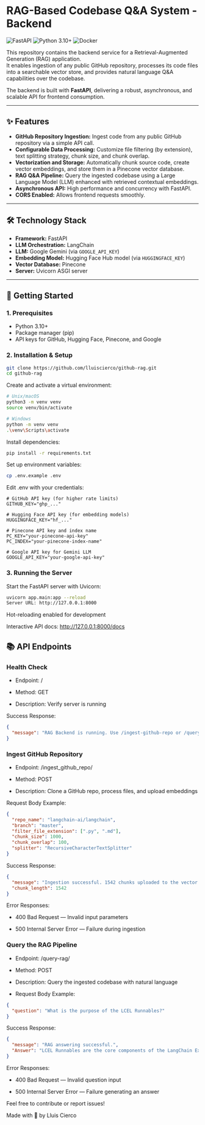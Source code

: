 # RAG-Based Codebase Q&A System - Backend

![FastAPI](https://img.shields.io/badge/FastAPI-009688?style=for-the-badge&logo=fastapi&logoColor=white)
![Python 3.10+](https://img.shields.io/badge/Python-3.10%2B-blue?style=for-the-badge&logo=python)
![Docker](https://img.shields.io/badge/Docker-2496ED?style=for-the-badge&logo=docker&logoColor=white)

This repository contains the backend service for a Retrieval-Augmented Generation (RAG) application.  
It enables ingestion of any public GitHub repository, processes its code files into a searchable vector store, and provides natural language Q&A capabilities over the codebase.

The backend is built with **FastAPI**, delivering a robust, asynchronous, and scalable API for frontend consumption.

---

## ✨ Features

- **GitHub Repository Ingestion:** Ingest code from any public GitHub repository via a simple API call.
- **Configurable Data Processing:** Customize file filtering (by extension), text splitting strategy, chunk size, and chunk overlap.
- **Vectorization and Storage:** Automatically chunk source code, create vector embeddings, and store them in a Pinecone vector database.
- **RAG Q&A Pipeline:** Query the ingested codebase using a Large Language Model (LLM) enhanced with retrieved contextual embeddings.
- **Asynchronous API:** High performance and concurrency with FastAPI.
- **CORS Enabled:** Allows frontend requests smoothly.

---

## 🛠️ Technology Stack

- **Framework:** FastAPI  
- **LLM Orchestration:** LangChain  
- **LLM:** Google Gemini (via `GOOGLE_API_KEY`)  
- **Embedding Model:** Hugging Face Hub model (via `HUGGINGFACE_KEY`)  
- **Vector Database:** Pinecone  
- **Server:** Uvicorn ASGI server

---

## 🚀 Getting Started

### 1. Prerequisites

- Python 3.10+  
- Package manager (pip)  
- API keys for GitHub, Hugging Face, Pinecone, and Google

### 2. Installation & Setup

```bash
git clone https://github.com/lluiscierco/github-rag.git
cd github-rag
```
Create and activate a virtual environment:

```bash
# Unix/macOS
python3 -m venv venv
source venv/bin/activate

# Windows
python -m venv venv
.\venv\Scripts\activate
```
Install dependencies:

```bash
pip install -r requirements.txt
```
Set up environment variables:

```bash
cp .env.example .env
```
Edit .env with your credentials:

```env
# GitHub API key (for higher rate limits)
GITHUB_KEY="ghp_..."

# Hugging Face API key (for embedding models)
HUGGINGFACE_KEY="hf_..."

# Pinecone API key and index name
PC_KEY="your-pinecone-api-key"
PC_INDEX="your-pinecone-index-name"

# Google API key for Gemini LLM
GOOGLE_API_KEY="your-google-api-key"
```
### 3. Running the Server
Start the FastAPI server with Uvicorn:

```bash
uvicorn app.main:app --reload
Server URL: http://127.0.0.1:8000
```
Hot-reloading enabled for development

Interactive API docs: http://127.0.0.1:8000/docs

## 📚 API Endpoints
### Health Check
- Endpoint: /

- Method: GET

- Description: Verify server is running

Success Response:

```json
{
  "message": "RAG Backend is running. Use /ingest-github-repo or /query-rag."
}
```
### Ingest GitHub Repository
- Endpoint: /ingest_github_repo/

- Method: POST

- Description: Clone a GitHub repo, process files, and upload embeddings

Request Body Example:

```json
{
  "repo_name": "langchain-ai/langchain",
  "branch": "master",
  "filter_file_extension": [".py", ".md"],
  "chunk_size": 1000,
  "chunk_overlap": 100,
  "splitter": "RecursiveCharacterTextSplitter"
}
```
Success Response:

```json
{
  "message": "Ingestion successful. 1542 chunks uploaded to the vector store",
  "chunk_length": 1542
}
```
Error Responses:

- 400 Bad Request — Invalid input parameters

- 500 Internal Server Error — Failure during ingestion

### Query the RAG Pipeline
- Endpoint: /query-rag/

- Method: POST

- Description: Query the ingested codebase with natural language

- Request Body Example:

```json
{
  "question": "What is the purpose of the LCEL Runnables?"
}
```
Success Response:

```json
{
  "message": "RAG answering successful.",
  "Answer": "LCEL Runnables are the core components of the LangChain Expression Language..."
}
```
Error Responses:

- 400 Bad Request — Invalid question input

- 500 Internal Server Error — Failure generating an answer

Feel free to contribute or report issues!

Made with 💙 by Lluis Cierco
